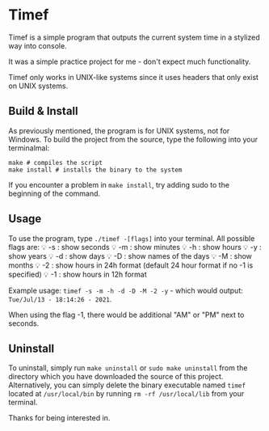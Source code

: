 # Timef

Timef is a simple program that outputs the current system time in a stylized way into console.

It was a simple practice project for me - don't expect much functionality.

Timef only works in UNIX-like systems since it uses headers that only exist on UNIX systems.

## Build & Install
As previously mentioned, the program is for UNIX systems, not for Windows.
To build the project from the source, type the following into your terminalmal:
``` shell
make # compiles the script 
make install # installs the binary to the system
```
If you encounter a problem in `make install`, try adding sudo to the beginning of the command.

## Usage
To use the program, type `./timef -[flags]` into your terminal.
All possible flags are:
  💡 -s : show seconds
  💡 -m : show minutes
  💡 -h : show hours
  💡 -y : show years
  💡 -d : show days
  💡 -D : show names of the days
  💡 -M : show months
  💡 -2 : show hours in 24h format (default 24 hour format if no -1 is specified)
  💡 -1 : show hours in 12h format

Example usage:
`timef -s -m -h -d -D -M -2 -y` - which would output:
`Tue/Jul/13 - 18:14:26 - 2021`.

When using the flag -1, there would be additional "AM" or "PM" next to seconds.

## Uninstall
To uninstall, simply run `make uninstall` or `sudo make uninstall` from the directory which you have downloaded the source of this project. Alternatively, you can simply delete the binary executable named `timef` located at `/usr/local/bin` by running `rm -rf /usr/local/lib` from your terminal.

Thanks for being interested in.
